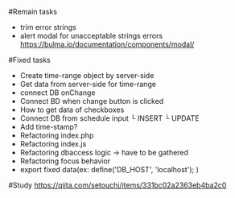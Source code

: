 #Remain tasks
- trim error strings
- alert modal for unacceptable strings errors
https://bulma.io/documentation/components/modal/

#Fixed tasks
- Create time-range object by server-side
- Get data from server-side for time-range
- connect DB onChange
- Connect BD when change button is clicked
- How to get data of checkboxes
- Connect DB from schedule input
 └ INSERT
 └ UPDATE
- Add time-stamp?
- Refactoring index.php
- Refactoring index.js
- Refactoring dbaccess logic -> have to be gathered
- Refactoring focus behavior
- export fixed data(ex: define('DB_HOST', 'localhost'); )

#Study
https://qiita.com/setouchi/items/331bc02a2363eb4ba2c0

